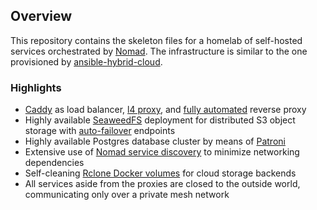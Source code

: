 ## Overview

This repository contains the skeleton files for a homelab of self-hosted services orchestrated by [Nomad](https://nomadproject.io). The infrastructure is similar to the one provisioned by [ansible-hybrid-cloud](https://github.com/cycneuramus/ansible-hybrid-cloud).

### Highlights

+ [Caddy](https://caddyserver.com) as load balancer, [l4 proxy](https://github.com/mholt/caddy-l4), and [fully automated](https://github.com/cycneuramus/homelab/blob/master/caddy/Caddyfile.tpl#L113-L121) reverse proxy
+ Highly available [SeaweedFS](https://github.com/seaweedfs/seaweedfs) deployment for distributed S3 object storage with [auto-failover](https://github.com/cycneuramus/homelab/blob/master/caddy/Caddyfile.tpl#L141-L145) endpoints
+ Highly available Postgres database cluster by means of [Patroni](https://github.com/zalando/patroni)
+ Extensive use of [Nomad service discovery](https://developer.hashicorp.com/nomad/docs/networking/service-discovery) to minimize networking dependencies
+ Self-cleaning [Rclone Docker volumes](https://rclone.org/docker) for cloud storage backends
+ All services aside from the proxies are closed to the outside world, communicating only over a private mesh network
